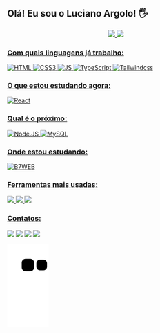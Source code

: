 ## Olá! Eu sou o Luciano Argolo! 🖐️
  <div align="center">
    <a href="https://github.com/lucianoargolo">
    <img height="150em" src="https://github-readme-stats.vercel.app/api?username=lucianoargolo&show_icons=true&theme=dark&include_all_commits=true&count_private=true"/>
    <img height="150em" src="https://github-readme-stats.vercel.app/api/top-langs/?username=lucianoargolo&layout=compact&langs_count=7&theme=dark"/>
  </div>

### Com quais linguagens já trabalho:
  <div>
    <img src="https://img.shields.io/badge/HTML5-E34F26?style=for-the-badge&logo=html5&logoColor=white" alt="HTML">
    <img src="https://img.shields.io/badge/CSS3-1572B6?style=for-the-badge&logo=css3&logoColor=white" alt="CSS3">
    <img src="https://img.shields.io/badge/JavaScript-323330?style=for-the-badge&logo=javascript&logoColor=F7DF1E" alt="JS">
    <img src="https://img.shields.io/badge/TypeScript-007ACC?style=for-the-badge&logo=typescript&logoColor=white" alt="TypeScript">  
    <img src="https://img.shields.io/badge/tailwindcss-0F172A?style=for-the-badge&logo=html5&logoColor=white" alt="Tailwindcss">
  </div>

### O que estou estudando agora:
  <div>
    <img src="https://img.shields.io/badge/React-20232A?style=for-the-badge&logo=react&logoColor=61DAFB" alt="React">
  </div>
  
### Qual é o próximo:
  <div>
    <img src="https://img.shields.io/badge/Node.js-339933?style=for-the-badge&logo=nodedotjs&logoColor=white" alt="Node.JS">
    <img src="https://img.shields.io/badge/MySQL-00000F?style=for-the-badge&logo=mysql&logoColor=white" alt="MySQL">
  </div>
  
### Onde estou estudando:
  <div>
    <img src="https://img.shields.io/badge/B7WEB-black?style=for-the-badge" alt="B7WEB">
  </div>
  
 ### Ferramentas mais usadas:
  <div>
    <img src="https://img.shields.io/badge/Visual_Studio_Code-0078D4?style=for-the-badge&logo=visual%20studio%20code&logoColor=white">
    <img src="https://img.shields.io/badge/GIT-E44C30?style=for-the-badge&logo=visual%20studio%20code&logoColor=white">
    <img src="https://img.shields.io/badge/GitHub-100000?style=for-the-badge&logo=visual%20studio%20code&logoColor=white">
  </div>

### Contatos:  
<div> 
  <a href="https://wa.me/+5579999197077" target="_blank"><img src="https://img.shields.io/badge/WhatsApp-25D366?style=for-the-badge&logo=instagram&logoColor=white" target="_blank"></a>
  <a href="https://instagram.com/lucianoargolopdf" target="_blank"><img src="https://img.shields.io/badge/-Instagram-%23E4405F?style=for-the-badge&logo=instagram&logoColor=white" target="_blank"></a>
   <a href="https://mail.google.com/mail/u/1/?ogbl#inbox"><img src="https://img.shields.io/badge/Gmail-D14836?style=for-the-badge&logo=gmail&logoColor=white" target="_blank"></a>
  <a href="https://outlook.live.com/mail/0//"> <img src="https://img.shields.io/badge/Microsoft_Outlook-0078D4?style=for-the-badge&logo=microsoft-outlook&logoColor=white" target="_blank"> </a>
  
 
  ![Snake animation](https://github.com/lucianoargolo/lucianoargolo/blob/output/github-contribution-grid-snake.svg)
 
</div>
